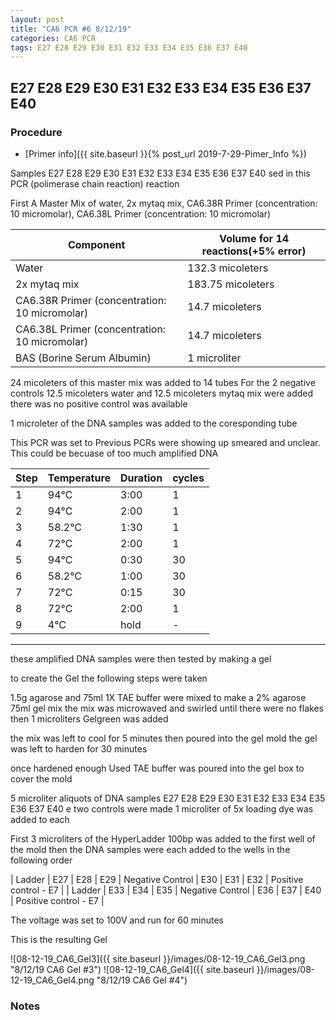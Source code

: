 ```yaml
---
layout: post
title: "CA6 PCR #6 8/12/19"
categories: CA6 PCR
tags: E27 E28 E29 E30 E31 E32 E33 E34 E35 E36 E37 E40  
---
```


##  E27 E28 E29 E30 E31 E32 E33 E34 E35 E36 E37 E40 

### Procedure

- [Primer info]({{ site.baseurl }}{% post_url 2019-7-29-Pimer_Info %})

Samples E27 E28 E29 E30 E31 E32 E33 E34 E35 E36 E37 E40 sed in this PCR (polimerase chain reaction) reaction 

First A Master Mix of water, 2x mytaq mix, CA6.38R Primer (concentration: 10 micromolar), CA6.38L Primer (concentration: 10 micromolar)


|Component| Volume for 14 reactions(+5% error)|
|---------|---------------------------|
|Water| 132.3 micoleters|
|2x mytaq mix| 183.75 micoleters|
|CA6.38R Primer (concentration: 10 micromolar)| 14.7 micoleters|
|CA6.38L Primer (concentration: 10 micromolar)| 14.7 micoleters|
|BAS (Borine Serum Albumin)| 1 microliter|


24 micoleters of this master mix was added to 14 tubes 
For the 2 negative controls 12.5 micoleters water and 12.5 micoleters mytaq mix were added
there was no positive control was available

1 microleter of the DNA samples was added to the coresponding tube

This PCR was set to 
Previous PCRs were showing up smeared and unclear. This could be becuase of too much amplified DNA 

|Step|Temperature|Duration|cycles|
|----|-------|--------|-------|
|1|94°C|3:00|1|
|2|94°C|2:00|1|
|3|58.2°C|1:30|1|
|4|72°C|2:00|1|
|5|94°C|0:30|30|
|6|58.2°C|1:00|30|
|7|72°C|0:15|30|
|8|72°C|2:00|1|
|9|4°C|hold|-|

___________


these amplified DNA samples were then tested by making a gel

to create the Gel the following steps were taken 

1.5g agarose and 75ml 1X TAE buffer were mixed to make a 2% agarose 75ml gel mix 
the mix was microwaved and swirled until there were no flakes 
then 1 microliters Gelgreen was added

the mix was left to cool for 5 minutes then poured into the gel mold
the gel was left to harden for 30 minutes 

once hardened enough Used TAE buffer was poured into the gel box to cover the mold

5 microliter aliquots of DNA samples  E27 E28 E29 E30 E31 E32 E33 E34 E35 E36 E37 E40 e two controls were made 
1 microliter of 5x loading dye was added to each

First 3 microliters of the HyperLadder 100bp was added to the first well of the mold 
then the DNA samples were each added to the wells in the following order 

| Ladder | E27 | E28 | E29 | Negative Control | E30 | E31 | E32 | Positive control - E7 |
| Ladder | E33 | E34 | E35 | Negative Control | E36 | E37 | E40 | Positive control - E7 |


The voltage was set to 100V and run for 60 minutes


This is the resulting Gel

![08-12-19_CA6_Gel3]({{ site.baseurl }}/images/08-12-19_CA6_Gel3.png "8/12/19 CA6 Gel #3")
![08-12-19_CA6_Gel4]({{ site.baseurl }}/images/08-12-19_CA6_Gel4.png "8/12/19 CA6 Gel #4")

### Notes
